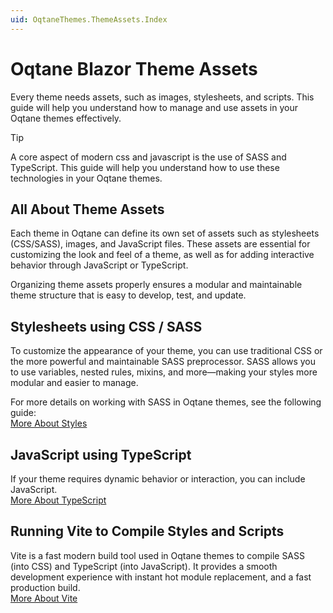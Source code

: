 ```yaml
---
uid: OqtaneThemes.ThemeAssets.Index
---
```


# Oqtane Blazor Theme Assets

Every theme needs assets, such as images, stylesheets, and scripts.
This guide will help you understand how to manage and use assets in your Oqtane themes effectively.

> [!TIP]
> A core aspect of modern css and javascript is the use of SASS and TypeScript.
> This guide will help you understand how to use these technologies in your Oqtane themes.

## All About Theme Assets

Each theme in Oqtane can define its own set of assets such as stylesheets (CSS/SASS), images, and JavaScript files. These assets are essential for customizing the look and feel of a theme, as well as for adding interactive behavior through JavaScript or TypeScript.

Organizing theme assets properly ensures a modular and maintainable theme structure that is easy to develop, test, and update.

## Stylesheets using CSS / SASS

To customize the appearance of your theme, you can use traditional CSS or the more powerful and maintainable SASS preprocessor. SASS allows you to use variables, nested rules, mixins, and more—making your styles more modular and easier to manage.

For more details on working with SASS in Oqtane themes, see the following guide:  
[More About Styles](xref:OqtaneThemes.ThemeAssets.Styles.Index)

## JavaScript using TypeScript

If your theme requires dynamic behavior or interaction, you can include JavaScript.  
[More About TypeScript](xref:OqtaneThemes.ThemeAssets.TypeScript.Index)

## Running Vite to Compile Styles and Scripts

Vite is a fast modern build tool used in Oqtane themes to compile SASS (into CSS) and TypeScript (into JavaScript). It provides a smooth development experience with instant hot module replacement, and a fast production build.  
[More About Vite](xref:OqtaneThemes.ThemeAssets.Vite.Index)